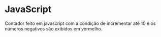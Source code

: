 # JavaScript
Contador feito em javascript com a condição de incrementar até 10 e os números negativos são exibidos em vermelho.
